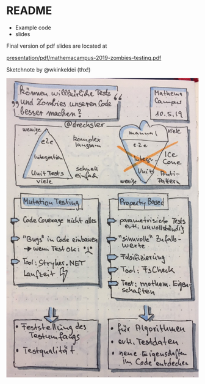 # README

- Example code
- slides

Final version of pdf slides are located at

[presentation/pdf/mathemacampus-2019-zombies-testing.pdf](presentation/pdf/mathemacampus-2019-zombies-testing.pdf)

Sketchnote by @wkinkeldei (thx!)

![sketchnote](sketchnote_by_@wkinkeldei.jpg)

